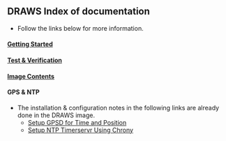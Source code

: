 ## DRAWS Index of documentation

* Follow the links below for more information.

#### [Getting Started](https://nw-digital-radio.groups.io/g/udrc/wiki/DRAWS%3A-Getting-Started)

#### [Test & Verification](https://nw-digital-radio.groups.io/g/udrc/wiki/DRAWS%3A-Test-%26-Verification)

#### [Image Contents](https://github.com/nwdigitalradio/n7nix/blob/master/docs/IMAGE_README.md)

#### GPS & NTP
* The installation & configuration notes in the following links are already done in the DRAWS image.
  * [Setup GPSD for Time and Position](https://nw-digital-radio.groups.io/g/udrc/wiki/DRAWS%E2%84%A2%3A-Setup-GPSD-for-Time-and--Position)
  * [Setup NTP Timerservr Using Chrony](https://nw-digital-radio.groups.io/g/udrc/wiki/DRAWS%E2%84%A2%3A-Setup-NTP-Timeserver-Using-Chrony)
